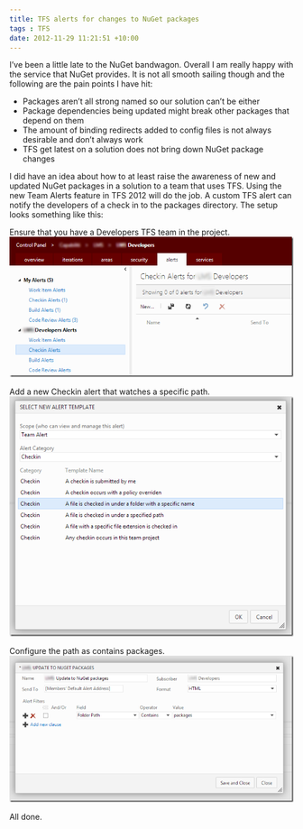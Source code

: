 ```yaml
---
title: TFS alerts for changes to NuGet packages
tags : TFS
date: 2012-11-29 11:21:51 +10:00
---
```


I’ve been a little late to the NuGet bandwagon. Overall I am really happy with the service that NuGet provides. It is not all smooth sailing though and the following are the pain points I have hit:

* Packages aren’t all strong named so our solution can’t be either
* Package dependencies being updated might break other packages that depend on them
* The amount of binding redirects added to config files is not always desirable and don’t always work
* TFS get latest on a solution does not bring down NuGet package changes

I did have an idea about how to at least raise the awareness of new and updated NuGet packages in a solution to a team that uses TFS. Using the new Team Alerts feature in TFS 2012 will do the job. A custom TFS alert can notify the developers of a check in to the packages directory. The setup looks something like this:

Ensure that you have a Developers TFS team in the project.  
![image][0]

Add a new Checkin alert that watches a specific path.  
![image][1]

Configure the path as contains packages.  
![image][2]

All done.

[0]: /files/image_144.png
[1]: /files/image_145.png
[2]: /files/image_146.png

